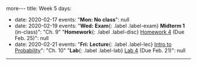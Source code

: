 more---
title: Week 5
days:
  - date: 2020-02-17
    events:
      "**Mon: No class**":
        null
  - date: 2020-02-19
    events:
      "**Wed:** **Exam**{: .label .label-exam} **Midterm 1** (in-class)":
        "Ch. 9"
      "**Homework**{: .label .label-disc} [Homework 4](https://r.datahub.berkeley.edu/hub/user-redirect/git-pull?repo=https%3A%2F%2Fgithub.com%2Fnnpok%2Fph142-sp20&urlpath=rstudio%2F) (Due Feb. 25)":
        null
  - date: 2020-02-21
    events:
      "**Fri:** **Lecture**{: .label .label-lec} [Intro to Probability](https://ph142-ucb.github.io/sp20/src/lec/l12-more-probability.pdf)":
        "Ch. 10"
      "**Lab**{: .label .label-lab} [Lab 4](https://r.datahub.berkeley.edu/hub/user-redirect/git-pull?repo=https%3A%2F%2Fgithub.com%2Fnnpok%2Fph142-sp20&urlpath=rstudio%2F) (Due Feb. 21)":
        null
---
